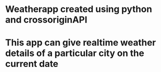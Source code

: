 # Weatherapp created using python and crossoriginAPI 
# This app can give realtime weather details of a particular city on the current date
